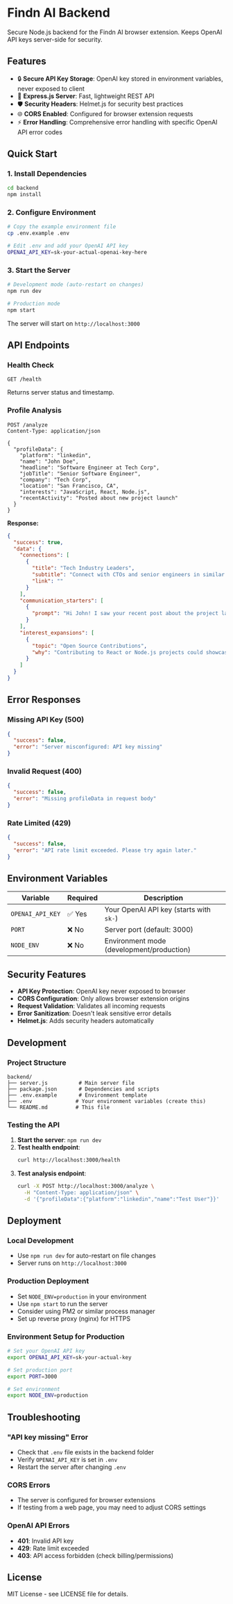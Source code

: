 # Findn AI Backend

Secure Node.js backend for the Findn AI browser extension. Keeps OpenAI API keys server-side for security.

## Features

- 🔒 **Secure API Key Storage**: OpenAI key stored in environment variables, never exposed to client
- 🚀 **Express.js Server**: Fast, lightweight REST API
- 🛡️ **Security Headers**: Helmet.js for security best practices
- 🌐 **CORS Enabled**: Configured for browser extension requests
- ⚡ **Error Handling**: Comprehensive error handling with specific OpenAI API error codes

## Quick Start

### 1. Install Dependencies
```bash
cd backend
npm install
```

### 2. Configure Environment
```bash
# Copy the example environment file
cp .env.example .env

# Edit .env and add your OpenAI API key
OPENAI_API_KEY=sk-your-actual-openai-key-here
```

### 3. Start the Server
```bash
# Development mode (auto-restart on changes)
npm run dev

# Production mode
npm start
```

The server will start on `http://localhost:3000`

## API Endpoints

### Health Check
```
GET /health
```
Returns server status and timestamp.

### Profile Analysis
```
POST /analyze
Content-Type: application/json

{
  "profileData": {
    "platform": "linkedin",
    "name": "John Doe",
    "headline": "Software Engineer at Tech Corp",
    "jobTitle": "Senior Software Engineer",
    "company": "Tech Corp",
    "location": "San Francisco, CA",
    "interests": "JavaScript, React, Node.js",
    "recentActivity": "Posted about new project launch"
  }
}
```

**Response:**
```json
{
  "success": true,
  "data": {
    "connections": [
      {
        "title": "Tech Industry Leaders",
        "subtitle": "Connect with CTOs and senior engineers in similar companies",
        "link": ""
      }
    ],
    "communication_starters": [
      {
        "prompt": "Hi John! I saw your recent post about the project launch. I'd love to hear more about the technical challenges you overcame."
      }
    ],
    "interest_expansions": [
      {
        "topic": "Open Source Contributions",
        "why": "Contributing to React or Node.js projects could showcase your expertise and expand your network"
      }
    ]
  }
}
```

## Error Responses

### Missing API Key (500)
```json
{
  "success": false,
  "error": "Server misconfigured: API key missing"
}
```

### Invalid Request (400)
```json
{
  "success": false,
  "error": "Missing profileData in request body"
}
```

### Rate Limited (429)
```json
{
  "success": false,
  "error": "API rate limit exceeded. Please try again later."
}
```

## Environment Variables

| Variable | Required | Description |
|----------|----------|-------------|
| `OPENAI_API_KEY` | ✅ Yes | Your OpenAI API key (starts with `sk-`) |
| `PORT` | ❌ No | Server port (default: 3000) |
| `NODE_ENV` | ❌ No | Environment mode (development/production) |

## Security Features

- **API Key Protection**: OpenAI key never exposed to browser
- **CORS Configuration**: Only allows browser extension origins
- **Request Validation**: Validates all incoming requests
- **Error Sanitization**: Doesn't leak sensitive error details
- **Helmet.js**: Adds security headers automatically

## Development

### Project Structure
```
backend/
├── server.js          # Main server file
├── package.json       # Dependencies and scripts
├── .env.example       # Environment template
├── .env              # Your environment variables (create this)
└── README.md         # This file
```

### Testing the API

1. **Start the server**: `npm run dev`
2. **Test health endpoint**:
   ```bash
   curl http://localhost:3000/health
   ```
3. **Test analysis endpoint**:
   ```bash
   curl -X POST http://localhost:3000/analyze \
     -H "Content-Type: application/json" \
     -d '{"profileData":{"platform":"linkedin","name":"Test User"}}'
   ```

## Deployment

### Local Development
- Use `npm run dev` for auto-restart on file changes
- Server runs on `http://localhost:3000`

### Production Deployment
- Set `NODE_ENV=production` in your environment
- Use `npm start` to run the server
- Consider using PM2 or similar process manager
- Set up reverse proxy (nginx) for HTTPS

### Environment Setup for Production
```bash
# Set your OpenAI API key
export OPENAI_API_KEY=sk-your-actual-key

# Set production port
export PORT=3000

# Set environment
export NODE_ENV=production
```

## Troubleshooting

### "API key missing" Error
- Check that `.env` file exists in the backend folder
- Verify `OPENAI_API_KEY` is set in `.env`
- Restart the server after changing `.env`

### CORS Errors
- The server is configured for browser extensions
- If testing from a web page, you may need to adjust CORS settings

### OpenAI API Errors
- **401**: Invalid API key
- **429**: Rate limit exceeded
- **403**: API access forbidden (check billing/permissions)

## License

MIT License - see LICENSE file for details.
